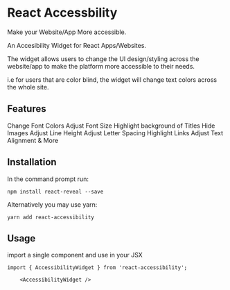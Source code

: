 # React Accessbility

Make your Website/App More accessible.

An Accesibility Widget for React Apps/Websites.

The widget allows users to change the UI design/styling across the website/app to make the platform more accessible to their needs. 

i.e for users that are color blind, the widget will change text colors across the whole site.

## Features

Change Font Colors
Adjust Font Size
Highlight background of Titles
Hide Images
Adjust Line Height
Adjust Letter Spacing
Highlight Links
Adjust Text Alignment
& More

## Installation
In the command prompt run:
```
npm install react-reveal --save
```
Alternatively you may use yarn:
```
yarn add react-accessibility
```

## Usage

import a single component and use in your JSX

```
import { AccessibilityWidget } from 'react-accessibility';
```

```
    <AccessibilityWidget />
```
